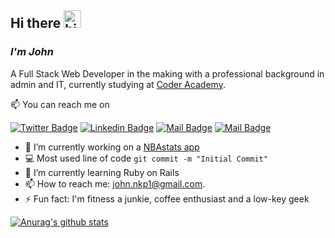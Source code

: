## Hi there <img src="https://user-images.githubusercontent.com/1303154/88677602-1635ba80-d120-11ea-84d8-d263ba5fc3c0.gif" width="28px" alt="hi">

### _I'm John_

A Full Stack Web Developer in the making with a professional background in admin and IT, currently studying at [Coder Academy](https://coderacademy.edu.au/).

:mailbox: You can reach me on

[![Twitter Badge](https://img.shields.io/badge/-@Johnnsonkp-1ca0f1?style=flat&labelColor=1ca0f1&logo=twitter&logoColor=white&link=https://twitter.com/Ipenywis)](https://twitter.com/johnnsonkp) 
[![Linkedin Badge](https://img.shields.io/badge/-John-0e76a8?style=flat&labelColor=0e76a8&logo=linkedin&logoColor=white)](https://www.linkedin.com/in/chinonso-john-nkpolukwu-521201138/) 
[![Mail Badge](https://img.shields.io/badge/-@johnnsonkp-e84393?style=flat&labelColor=e84393&logo=instagram&logoColor=white)](https://www.instagram.com/johnnsonkp/) 
[![Mail Badge](https://img.shields.io/badge/-john.nkp1@gmail.com-c0392b?style=flat&labelColor=c0392b&logo=gmail&logoColor=white)](john.nkp1@gmail.com)

<!-- TODO: Add last video link -->

- 🔭 I’m currently working on a [NBAstats app](https://github.com/Johnnsonkp/nba-stats)
- :computer: Most used line of code `git commit -m "Initial Commit"`
- 🤔 I’m currently learning Ruby on Rails
- 📫 How to reach me: john.nkp1@gmail.com.
- ⚡ Fun fact: I'm fitness a junkie, coffee enthusiast and a low-key geek


[![Anurag's github stats](https://github-readme-stats.vercel.app/api?username=johnnsonkp)](https://github.com/anuraghazra/github-readme-stats)
